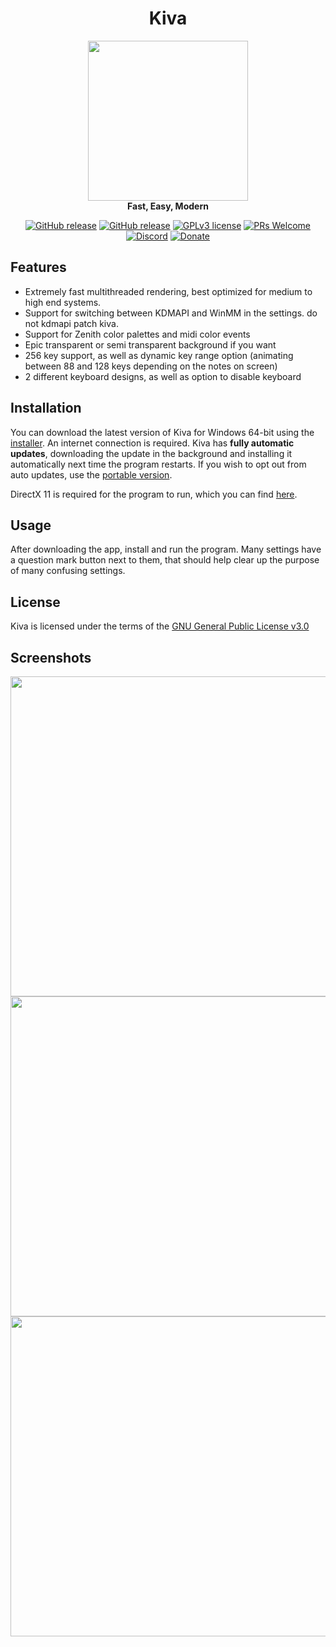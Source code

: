 <h1 align="center">Kiva</h1>

<p align="center">
    <img src="https://i.imgur.com/g0XBUMN.png" width="256" style=""/>
    <br />
    <strong>Fast, Easy, Modern</strong>
</p>

<p align="center">
    <a href="https://github.com/arduano/Kiva/releases/"><img src="https://img.shields.io/github/release/arduano/Kiva.svg?style=flat-square" alt="GitHub release"></a>
    <a href="https://github.com/arduano/Kiva/releases/"><img src="https://img.shields.io/github/downloads/arduano/Kiva/total.svg?style=flat-square" alt="GitHub release"></a>
    <a href="https://github.com/arduano/Kiva/blob/master/LICENSE"><img src="https://img.shields.io/github/license/arduano/Kiva.svg?style=flat-square" alt="GPLv3 license"></a>
    <a href="http://makeapullrequest.com"><img src="https://img.shields.io/badge/PRs-welcome-brightgreen.svg?style=flat-square" alt="PRs Welcome"></a>
    <a href="https://discord.gg/Aj4cb5"><img src="https://img.shields.io/discord/549344616210628609.svg?style=flat-square" alt="Discord"></a>
    <a href="https://www.paypal.com/cgi-bin/webscr?cmd=_s-xclick&hosted_button_id=M9XRCSPYSMBCA&source=url"><img src="https://img.shields.io/badge/Donate-PayPal-green.svg?style=flat-square" alt="Donate"></a>
</p>

## Features
- Extremely fast multithreaded rendering, best optimized for medium to high end systems.
- Support for switching between KDMAPI and WinMM in the settings. do not kdmapi patch kiva.
- Support for Zenith color palettes and midi color events
- Epic transparent or semi transparent background if you want
- 256 key support, as well as dynamic key range option (animating between 88 and 128 keys depending on the notes on screen)
- 2 different keyboard designs, as well as option to disable keyboard

## Installation
You can download the latest version of Kiva for Windows 64-bit using the [installer](https://github.com/arduano/Kiva/releases/latest/download/KivaInstaller.exe). An internet connection is required.
Kiva has **fully automatic updates**, downloading the update in the background and installing it automatically next time the program restarts.
If you wish to opt out from auto updates, use the [portable version](https://github.com/arduano/Kiva/releases/latest/download/KivaPortable.zip).

DirectX 11 is required for the program to run, which you can find [here](https://www.microsoft.com/en-us/download/details.aspx?id=17431).

## Usage
After downloading the app, install and run the program. Many settings have a question mark button next to them, that should help clear up the purpose of many confusing settings.

## License
Kiva is licensed under the terms of the [GNU General Public License v3.0](https://github.com/arduano/Kiva/blob/master/LICENSE)

## Screenshots
<img src="https://i.imgur.com/YD0wHE1.png" width="512" />
<img src="https://i.imgur.com/48GfALp.png" width="512" />
<img src="https://i.imgur.com/QpgjYcv.png" width="512" />
